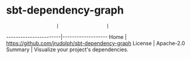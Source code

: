 
# sbt-dependency-graph

                       |                  |
-----------------------|-------------------
Home                   | https://github.com/jrudolph/sbt-dependency-graph
License                | Apache-2.0
Summary                | Visualize your project's dependencies.
